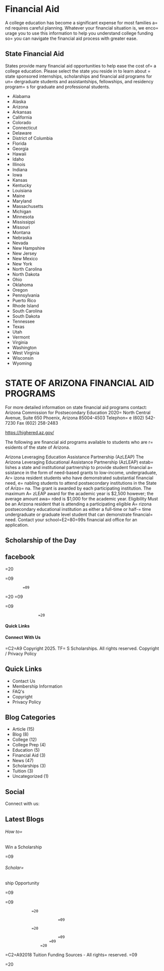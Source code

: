 # Financial Aid

A college education has become a significant expense for most families a=
nd requires careful planning. Whatever your financial situation is, we enco=
urage you to use this information to help you understand college funding so=
 you can navigate the financial aid process with greater ease.

## State Financial Aid

States provide many financial aid opportunities to help ease the cost of=
 a college education. Please select the state you reside in to learn about =
state sponsored internships, scholarships and financial aid programs for un=
dergraduate students and assistantships, fellowships, and residency program=
s for graduate and professional students.

- Alabama
- Alaska
- Arizona
- Arkansas
- California
- Colorado
- Connecticut
- Delaware
- District of Columbia
- Florida
- Georgia
- Hawaii
- Idaho
- Illinois
- Indiana
- Iowa
- Kansas
- Kentucky
- Louisiana
- Maine
- Maryland
- Massachusetts
- Michigan
- Minnesota
- Mississippi
- Missouri
- Montana
- Nebraska
- Nevada
- New Hampshire
- New Jersey
- New Mexico
- New York
- North Carolina
- North Dakota
- Ohio
- Oklahoma
- Oregon
- Pennsylvania
- Puerto Rico
- Rhode Island
- South Carolina
- South Dakota
- Tennessee
- Texas
- Utah
- Vermont
- Virginia
- Washington
- West Virginia
- Wisconsin
- Wyoming

# STATE OF ARIZONA FINANCIAL AID PROGRAMS

For more detailed information on state financial aid programs contact:
Arizona Commission for Postsecondary Education 
2020=
 North Central Avenue, Suite 650
Phoenix, Arizona 85004-4503
Telephon=
e (602) 542-7230
Fax (602) 258-2483
 
 https://highered.az.gov/
 
The following are financial aid programs available to students who are r=
esidents of the state of Arizona.
 
Arizona Leveraging Education Assistance Partnership (AzLEAP)
The Arizona Leveraging Educational Assistance Partnership (AzLEAP) estab=
lishes a state and institutional partnership to provide student financial a=
ssistance in the form of need-based grants to low-income, undergraduate, Ar=
izona resident students who have demonstrated substantial financial need, e=
nabling students to attend postsecondary institutions in the State of Arizo=
na.  The grant is awarded by each participating institution.  The maximum A=
zLEAP award for the academic year is $2,500 however; the average amount awa=
rded is $1,000 for the academic year.
Eligibility
Must be an Arizona resident that is attending a participating eligible A=
rizona postsecondary educational institution as either a full-time or half-=
time undergraduate or graduate level student that can demonstrate financial=
 need.
Contact your school=E2=80=99s financial aid office for an application.

## Scholarship of the Day

## facebook

=20

=09

				

 			=09

=20
             	=09

=09
    



                   =20

#### Quick Links

#### Connect With Us

=C2=A9 Copyright 2025. TF=
S Scholarships. All rights reserved. Copyright / Privacy Policy

## Quick Links

- Contact Us
- Membership Information
- FAQ's
- Copyright
- Privacy Policy

## Blog Categories

- Article (15)
- Blog (8)
- College (12)
- College Prep (4)
- Education (5)
- Financial Aid (3)
- News (47)
- Scholarships (3)
- Tuition (3)
- Uncategorized (1)

## Social

Connect with us:

## Latest Blogs

<!-- image -->

###### How to=
 Win a Scholarship

=09

<!-- image -->

###### Scholar=
ship Opportunity

=09

=09
									
                =20

							=09
									
                =20

							=09
						=09
  				    =20

<!-- image -->

=C2=A92018 Tuition Funding Sources - All rights=
 reserved.						=09

=20